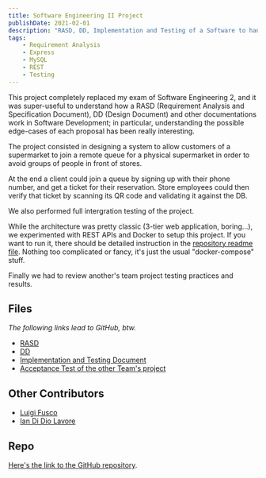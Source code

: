 ```yaml
---
title: Software Engineering II Project
publishDate: 2021-02-01
description: "RASD, DD, Implementation and Testing of a Software to handle queues for supermarkets during an epidemic."
tags:
    - Requirement Analysis
    - Express
    - MySQL
    - REST
    - Testing
---
```


This project completely replaced my exam of Software Engineering 2, and it was super-useful to understand how a RASD (Requirement Analysis and Specification Document), DD (Design Document) and other documentations work in Software Development; in particular, understanding the possible edge-cases of each proposal has been really interesting.

The project consisted in designing a system to allow customers of a supermarket to join a remote queue for a physical supermarket in order to avoid groups of people in front of stores.

At the end a client could join a queue by signing up with their phone number, and get a ticket for their reservation. Store employees could then verify that ticket by scanning its QR code and validating it against the DB.

We also performed full intergration testing of the project.

While the architecture was pretty classic (3-tier web application, boring...), we experimented with REST APIs and Docker to setup this project. If you want to run it, there should be detailed instruction in the [repository readme file](//github.com/andreafra/Software-Engineering-2-Project-2021). Nothing too complicated or fancy, it's just the usual "docker-compose" stuff.

Finally we had to review another's team project testing practices and results.

## Files

_The following links lead to GitHub, btw._

-   [RASD](https://github.com/andreafra/Software-Engineering-2-Project-2021/blob/main/RASD/rasd.pdf)
-   [DD](https://github.com/andreafra/Software-Engineering-2-Project-2021/blob/main/DeliveryFolder/dd_update-1.pdf)
-   [Implementation and Testing Document](https://github.com/andreafra/Software-Engineering-2-Project-2021/blob/main/ITD/itd.pdf)
-   [Acceptance Test of the other Team's project](https://github.com/andreafra/Software-Engineering-2-Project-2021/blob/main/DeliveryFolder/atd.pdf)

## Other Contributors

-   [Luigi Fusco](https://github.com/LuigiFusco)
-   [Ian Di Dio Lavore](https://github.com/ian-ofgod)

## Repo

[Here's the link to the GitHub repository](https://github.com/andreafra/Software-Engineering-2-Project-2021).
